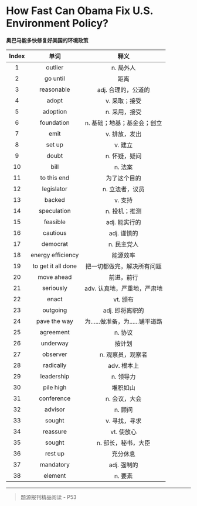 # How Fast Can Obama Fix U.S. Environment Policy?

**奥巴马能多快修复好美国的环境政策**

| Index |        单词        |               释义               |
| :---: | :----------------: | :------------------------------: |
|   1   |      outlier       |            n. 局外人             |
|   2   |      go until      |               距离               |
|   3   |     reasonable     |       adj. 合理的，公道的        |
|   4   |       adopt        |          v. 采取；接受           |
|   5   |      adoption      |          n. 采用，接受           |
|   6   |     foundation     |   n. 基础；地基；基金会；创立    |
|   7   |        emit        |          v. 排放，发出           |
|   8   |       set up       |             v. 建立              |
|   9   |       doubt        |          n. 怀疑，疑问           |
|  10   |        bill        |             n. 法案              |
|  11   |    to this end     |           为了这个目的           |
|  12   |     legislator     |         n. 立法者，议员          |
|  13   |       backed       |             v. 支持              |
|  14   |    speculation     |          n. 投机；推测           |
|  15   |      feasible      |          adj. 能实行的           |
|  16   |      cautious      |           adj. 谨慎的            |
|  17   |      democrat      |           n. 民主党人            |
|  18   | energy efficiency  |             能源效率             |
|  19   | to get it all done |    把一切都做完，解决所有问题    |
|  20   |     move ahead     |            前进，前行            |
|  21   |     seriously      |   adv. 认真地，严重地，严肃地    |
|  22   |       enact        |             vt. 颁布             |
|  23   |      outgoing      |         adj. 即将离职的          |
|  24   |    pave the way    | 为......做准备，为......铺平道路 |
|  25   |     agreement      |             n. 协议              |
|  26   |      underway      |              按计划              |
|  27   |      observer      |        n. 观察员，观察者         |
|  28   |     radically      |           adv. 根本上            |
|  29   |     leadership     |            n. 领导力             |
|  30   |     pile high      |             堆积如山             |
|  31   |     conference     |          n. 会议，大会           |
|  32   |      advisor       |             n. 顾问              |
|  33   |       sought       |          v. 寻找，寻求           |
|  34   |      reassure      |            vt. 使放心            |
|  35   |       sought       |       n. 部长，秘书，大臣        |
|  36   |      rest up       |             充分休息             |
|  37   |     mandatory      |           adj. 强制的            |
|  38   |      element       |             n. 要素              |

------

> 题源报刊精品阅读 - P53